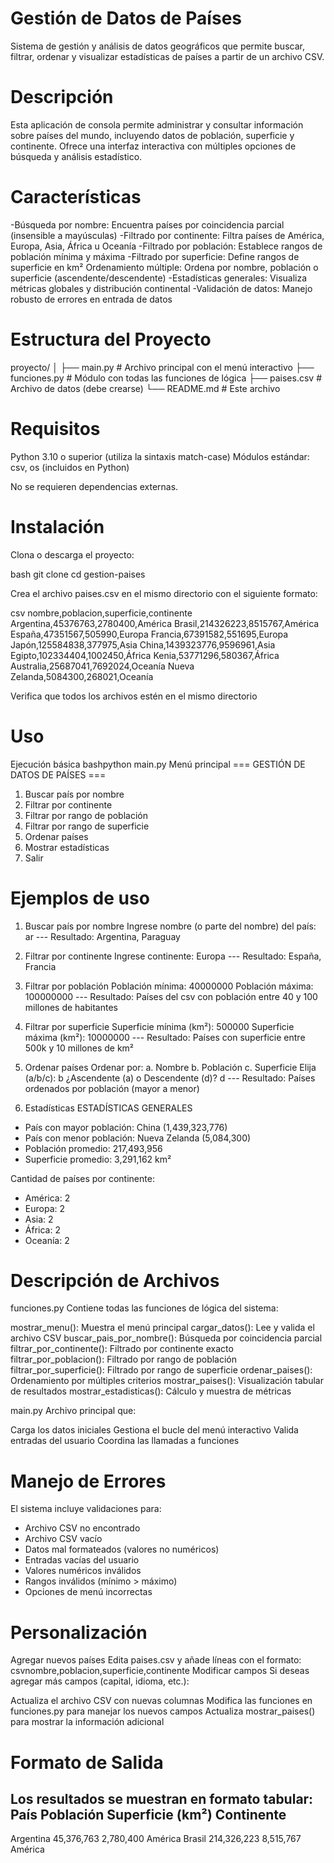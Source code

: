 # Gestión de Datos de Países
Sistema de gestión y análisis de datos geográficos que permite buscar, filtrar, ordenar y visualizar estadísticas de países a partir de un archivo CSV.

# Descripción
Esta aplicación de consola permite administrar y consultar información sobre países del mundo, incluyendo datos de población, superficie y continente. Ofrece una interfaz interactiva con múltiples opciones de búsqueda y análisis estadístico.

# Características
-Búsqueda por nombre: Encuentra países por coincidencia parcial (insensible a mayúsculas)
-Filtrado por continente: Filtra países de América, Europa, Asia, África u Oceanía
-Filtrado por población: Establece rangos de población mínima y máxima
-Filtrado por superficie: Define rangos de superficie en km²
Ordenamiento múltiple: Ordena por nombre, población o superficie (ascendente/descendente)
-Estadísticas generales: Visualiza métricas globales y distribución continental
-Validación de datos: Manejo robusto de errores en entrada de datos

# Estructura del Proyecto
proyecto/
│
├── main.py           # Archivo principal con el menú interactivo
├── funciones.py      # Módulo con todas las funciones de lógica
├── paises.csv        # Archivo de datos (debe crearse)
└── README.md         # Este archivo

# Requisitos
Python 3.10 o superior (utiliza la sintaxis match-case)
Módulos estándar: csv, os (incluidos en Python)

No se requieren dependencias externas.

# Instalación
Clona o descarga el proyecto:

bash   git clone <url-del-repositorio>
   cd gestion-paises

Crea el archivo paises.csv en el mismo directorio con el siguiente formato:

csv   nombre,poblacion,superficie,continente
   Argentina,45376763,2780400,América
   Brasil,214326223,8515767,América
   España,47351567,505990,Europa
   Francia,67391582,551695,Europa
   Japón,125584838,377975,Asia
   China,1439323776,9596961,Asia
   Egipto,102334404,1002450,África
   Kenia,53771296,580367,África
   Australia,25687041,7692024,Oceanía
   Nueva Zelanda,5084300,268021,Oceanía

Verifica que todos los archivos estén en el mismo directorio

# Uso
Ejecución básica
bashpython main.py
Menú principal
=== GESTIÓN DE DATOS DE PAÍSES ===
1. Buscar país por nombre
2. Filtrar por continente
3. Filtrar por rango de población
4. Filtrar por rango de superficie
5. Ordenar países
6. Mostrar estadísticas
0. Salir

# Ejemplos de uso
1. Buscar país por nombre
Ingrese nombre (o parte del nombre) del país: ar
--- Resultado: Argentina, Paraguay

2. Filtrar por continente
Ingrese continente: Europa
--- Resultado: España, Francia

3. Filtrar por población
Población mínima: 40000000
Población máxima: 100000000
--- Resultado: Países del csv con población entre 40 y 100 millones de habitantes

4. Filtrar por superficie
Superficie mínima (km²): 500000
Superficie máxima (km²): 10000000
--- Resultado: Países con superficie entre 500k y 10 millones de km²

5. Ordenar países
Ordenar por:
a. Nombre
b. Población
c. Superficie
Elija (a/b/c): b
¿Ascendente (a) o Descendente (d)? d
--- Resultado: Países ordenados por población (mayor a menor)

6. Estadísticas
ESTADÍSTICAS GENERALES
- País con mayor población: China (1,439,323,776)
- País con menor población: Nueva Zelanda (5,084,300)
- Población promedio: 217,493,956
- Superficie promedio: 3,291,162 km²

Cantidad de países por continente:
- América: 2
- Europa: 2
- Asia: 2
- África: 2
- Oceanía: 2

# Descripción de Archivos
funciones.py
Contiene todas las funciones de lógica del sistema:

mostrar_menu(): Muestra el menú principal
cargar_datos(): Lee y valida el archivo CSV
buscar_pais_por_nombre(): Búsqueda por coincidencia parcial
filtrar_por_continente(): Filtrado por continente exacto
filtrar_por_poblacion(): Filtrado por rango de población
filtrar_por_superficie(): Filtrado por rango de superficie
ordenar_paises(): Ordenamiento por múltiples criterios
mostrar_paises(): Visualización tabular de resultados
mostrar_estadisticas(): Cálculo y muestra de métricas

main.py
Archivo principal que:

Carga los datos iniciales
Gestiona el bucle del menú interactivo
Valida entradas del usuario
Coordina las llamadas a funciones

# Manejo de Errores
El sistema incluye validaciones para:

- Archivo CSV no encontrado
- Archivo CSV vacío
- Datos mal formateados (valores no numéricos)
- Entradas vacías del usuario
- Valores numéricos inválidos
- Rangos inválidos (mínimo > máximo)
- Opciones de menú incorrectas

# Personalización
Agregar nuevos países
Edita paises.csv y añade líneas con el formato:
csvnombre,poblacion,superficie,continente
Modificar campos
Si deseas agregar más campos (capital, idioma, etc.):

Actualiza el archivo CSV con nuevas columnas
Modifica las funciones en funciones.py para manejar los nuevos campos
Actualiza mostrar_paises() para mostrar la información adicional

# Formato de Salida
Los resultados se muestran en formato tabular:
País            Población    Superficie (km²)  Continente
------------------------------------------------------------
Argentina       45,376,763   2,780,400         América
Brasil          214,326,223  8,515,767         América